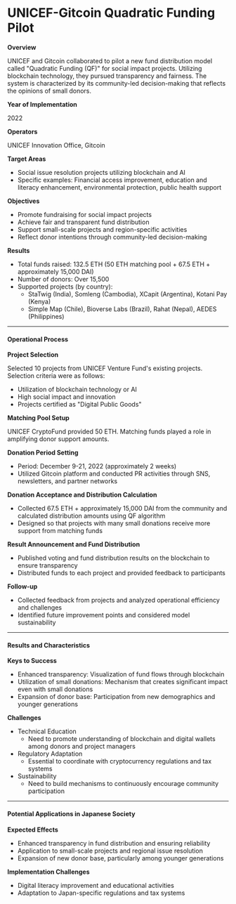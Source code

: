 # UNICEF-Gitcoin Quadratic Funding Pilot

**Overview**

UNICEF and Gitcoin collaborated to pilot a new fund distribution model called "Quadratic Funding (QF)" for social impact projects. Utilizing blockchain technology, they pursued transparency and fairness. The system is characterized by its community-led decision-making that reflects the opinions of small donors.

**Year of Implementation**

2022

**Operators**

UNICEF Innovation Office, Gitcoin

**Target Areas**

* Social issue resolution projects utilizing blockchain and AI
* Specific examples: Financial access improvement, education and literacy enhancement, environmental protection, public health support

**Objectives**

* Promote fundraising for social impact projects
* Achieve fair and transparent fund distribution
* Support small-scale projects and region-specific activities
* Reflect donor intentions through community-led decision-making

**Results**

* Total funds raised: 132.5 ETH (50 ETH matching pool + 67.5 ETH + approximately 15,000 DAI)
* Number of donors: Over 15,500
* Supported projects (by country):
  * StaTwig (India), Somleng (Cambodia), XCapit (Argentina), Kotani Pay (Kenya)
  * Simple Map (Chile), Bioverse Labs (Brazil), Rahat (Nepal), AEDES (Philippines)

***

#### Operational Process

**Project Selection**

Selected 10 projects from UNICEF Venture Fund's existing projects. Selection criteria were as follows:

* Utilization of blockchain technology or AI
* High social impact and innovation
* Projects certified as "Digital Public Goods"

**Matching Pool Setup**

UNICEF CryptoFund provided 50 ETH. Matching funds played a role in amplifying donor support amounts.

**Donation Period Setting**

* Period: December 9-21, 2022 (approximately 2 weeks)
* Utilized Gitcoin platform and conducted PR activities through SNS, newsletters, and partner networks

**Donation Acceptance and Distribution Calculation**

* Collected 67.5 ETH + approximately 15,000 DAI from the community and calculated distribution amounts using QF algorithm
* Designed so that projects with many small donations receive more support from matching funds

**Result Announcement and Fund Distribution**

* Published voting and fund distribution results on the blockchain to ensure transparency
* Distributed funds to each project and provided feedback to participants

**Follow-up**

* Collected feedback from projects and analyzed operational efficiency and challenges
* Identified future improvement points and considered model sustainability

***

#### Results and Characteristics

**Keys to Success**

* Enhanced transparency: Visualization of fund flows through blockchain
* Utilization of small donations: Mechanism that creates significant impact even with small donations
* Expansion of donor base: Participation from new demographics and younger generations

**Challenges**

* Technical Education
  * Need to promote understanding of blockchain and digital wallets among donors and project managers
* Regulatory Adaptation
  * Essential to coordinate with cryptocurrency regulations and tax systems
* Sustainability
  * Need to build mechanisms to continuously encourage community participation

***

#### Potential Applications in Japanese Society

**Expected Effects**

* Enhanced transparency in fund distribution and ensuring reliability
* Application to small-scale projects and regional issue resolution
* Expansion of new donor base, particularly among younger generations

**Implementation Challenges**

* Digital literacy improvement and educational activities
* Adaptation to Japan-specific regulations and tax systems 